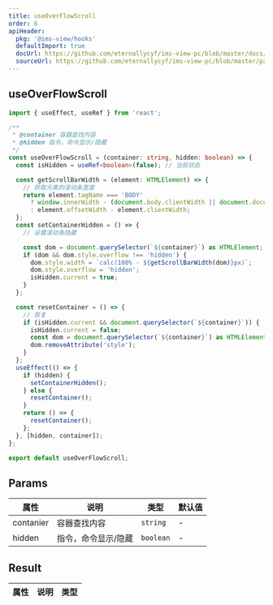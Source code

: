 ```yaml
---
title: useOverFlowScroll
order: 6
apiHeader:
  pkg: '@ims-view/hooks'
  defaultImport: true
  docUrl: https://github.com/eternallycyf/ims-view-pc/blob/master/docs/hooks/useOverFlowScroll.md
  sourceUrl: https://github.com/eternallycyf/ims-view-pc/blob/master/packages/hooks/src/useOverFlowScroll.ts
---
```


## useOverFlowScroll

```ts
import { useEffect, useRef } from 'react';

/**
 * @container 容器查找内容
 * @hidden 指令，命令显示/隐藏
 */
const useOverFlowScroll = (container: string, hidden: boolean) => {
  const isHidden = useRef<boolean>(false); // 当前状态

  const getScrollBarWidth = (element: HTMLElement) => {
    // 获取元素的滚动条宽度
    return element.tagName === 'BODY'
      ? window.innerWidth - (document.body.clientWidth || document.documentElement.clientWidth)
      : element.offsetWidth - element.clientWidth;
  };
  const setContainerHidden = () => {
    // 设置滚动条隐藏

    const dom = document.querySelector(`${container}`) as HTMLElement;
    if (dom && dom.style.overflow !== 'hidden') {
      dom.style.width = `calc(100% - ${getScrollBarWidth(dom)}px)`;
      dom.style.overflow = 'hidden';
      isHidden.current = true;
    }
  };

  const resetContainer = () => {
    // 恢复
    if (isHidden.current && document.querySelector(`${container}`)) {
      isHidden.current = false;
      const dom = document.querySelector(`${container}`) as HTMLElement;
      dom.removeAttribute('style');
    }
  };
  useEffect(() => {
    if (hidden) {
      setContainerHidden();
    } else {
      resetContainer();
    }
    return () => {
      resetContainer();
    };
  }, [hidden, container]);
};

export default useOverFlowScroll;
```

## Params

| 属性      | 说明                | 类型      | 默认值 |
| --------- | ------------------- | --------- | ------ |
| contanier | 容器查找内容        | `string`  | -      |
| hidden    | 指令，命令显示/隐藏 | `boolean` | -      |

## Result

| 属性 | 说明 | 类型 |
| ---- | ---- | ---- |
